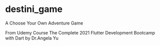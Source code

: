 # destini_game

A Choose Your Own Adventure Game

From Udemy Course The Complete 2021 Flutter Development Bootcamp with Dart by Dr.Angela Yu
